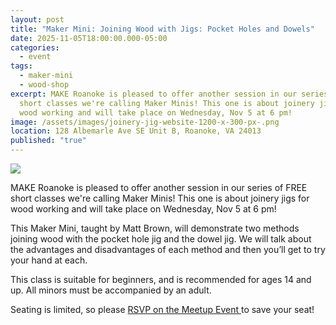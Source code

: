 ```yaml
---
layout: post
title: "Maker Mini: Joining Wood with Jigs: Pocket Holes and Dowels"
date: 2025-11-05T18:00:00.000-05:00
categories:
  - event
tags:
  - maker-mini
  - wood-shop
excerpt: MAKE Roanoke is pleased to offer another session in our series of FREE
  short classes we're calling Maker Minis! This one is about joinery jigs for
  wood working and will take place on Wednesday, Nov 5 at 6 pm!
image: /assets/images/joinery-jig-website-1200-x-300-px-.png
location: 128 Albemarle Ave SE Unit B, Roanoke, VA 24013
published: "true"
---
```

![](/assets/images/joinery-jig-website-1200-x-300-px-.png)

MAKE Roanoke is pleased to offer another session in our series of FREE short classes we're calling Maker Minis! This one is about joinery jigs for wood working and will take place on Wednesday, Nov 5 at 6 pm!

This Maker Mini, taught by Matt Brown, will demonstrate two methods
joining wood with the pocket hole jig and the dowel jig. We will talk about the advantages and disadvantages of each method and then you’ll get to try your hand at each.

This class is suitable for beginners, and is recommended for ages 14 and up. All minors must be accompanied by an adult.

Seating is limited, so please [RSVP on the Meetup Event ](https://www.meetup.com/make-roanoke/events/311752938/?eventOrigin=group_calendar)to save your seat!
